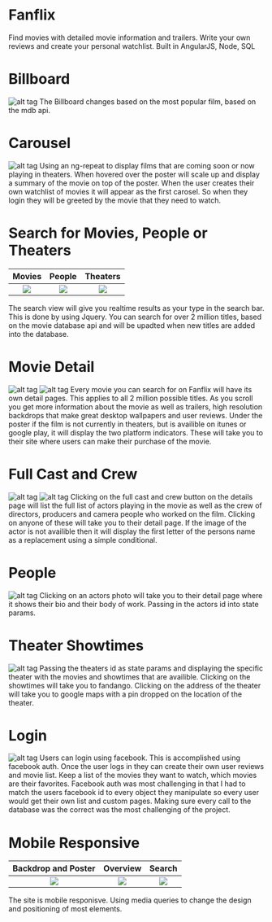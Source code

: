 # Fanflix
Find movies with detailed movie information and trailers. Write your own reviews and create your personal watchlist. Built in AngularJS, Node, SQL

# Billboard
![alt tag](https://github.com/wesleyhuang23/fanflix/blob/master/screenshots/billboard.png?raw=true)
The Billboard changes based on the most popular film, based on the mdb api.

# Carousel
![alt tag](https://github.com/wesleyhuang23/fanflix/blob/master/screenshots/slider.png?raw=true)
Using an ng-repeat to display films that are coming soon or now playing in theaters. When hovered over the poster will scale up and display a summary of the movie on top of the poster. When the user creates their own watchlist of movies it will appear as the first carosel. So when they login they will be greeted by the movie that they need to watch.

# Search for Movies, People or Theaters
 Movies                    |People                     | Theaters
:-------------------------:|:-------------------------:|:-------------------------:
![](https://github.com/wesleyhuang23/fanflix/blob/master/screenshots/search.png?raw=true) | ![](https://github.com/wesleyhuang23/fanflix/blob/master/screenshots/people-search.png?raw=true) | ![](https://github.com/wesleyhuang23/fanflix/blob/master/screenshots/theater-search.png?raw=true)

The search view will give you realtime results as your type in the search bar. This is done by using Jquery. You can search for over 2 million titles, based on the movie database api and will be upadted when new titles are added into the database.

# Movie Detail
![alt tag](https://github.com/wesleyhuang23/fanflix/blob/master/screenshots/details.png?raw=true)
![alt tag](https://github.com/wesleyhuang23/fanflix/blob/master/screenshots/lead%20cast%20and%20trailer.png?raw=true)
Every movie you can search for on Fanflix will have its own detail pages. This applies to all 2 million possible titles. As you scroll you get more information about the movie as well as trailers, high resolution backdrops that make great desktop wallpapers and user reviews. Under the poster if the film is not currently in theaters, but is availible on itunes or google play, it will display the two platform indicators. These will take you to their site where users can make their purchase of the movie.

# Full Cast and Crew
![alt tag](https://github.com/wesleyhuang23/fanflix/blob/master/screenshots/fullcast.png?raw=true)
![alt tag](https://github.com/wesleyhuang23/fanflix/blob/master/screenshots/crew.png?raw=true)
Clicking on the full cast and crew button on the details page will list the full list of actors playing in the movie as well as the crew of directors, producers and camera people who worked on the film. Clicking on anyone of these will take you to their detail page. If the image of the actor is not availible then it will display the first letter of the persons name as a replacement using a simple conditional.

# People
![alt tag](https://github.com/wesleyhuang23/fanflix/blob/master/screenshots/person2.png?raw=true)
Clicking on an actors photo will take you to their detail page where it shows their bio and their body of work. Passing in the actors id into state params.

# Theater Showtimes
![alt tag](https://github.com/wesleyhuang23/fanflix/blob/master/screenshots/showtimes.png?raw=true)
Passing the theaters id as state params and displaying the specific theater with the movies and showtimes that are availible. Clicking on the showtimes will take you to fandango. Clicking on the address of the theater will take you to google maps with a pin dropped on the location of the theater.

# Login
![alt tag](https://github.com/wesleyhuang23/fanflix/blob/master/screenshots/login.png?raw=true)
Users can login using facebook. This is accomplished using facebook auth. Once the user logs in they can create their own user reviews and movie list. Keep a list of the movies they want to watch, which movies are their favorites. Facebook auth was most challenging in that I had to match the users facebook id to every object they manipulate so every user would get their own list and custom pages. Making sure every call to the database was the correct was the most challenging of the project. 

# Mobile Responsive
 Backdrop and Poster       |Overview                   | Search
:-------------------------:|:-------------------------:|:-------------------------:
![](https://github.com/wesleyhuang23/fanflix/blob/master/screenshots/mobile-responsive2.png?raw=true)  |  ![](https://github.com/wesleyhuang23/fanflix/blob/master/screenshots/mobile-responsive3.png?raw=true) | ![](https://github.com/wesleyhuang23/fanflix/blob/master/screenshots/mobile-responsive4.png?raw=true) 

The site is mobile responisve. Using media queries to change the design and positioning of most elements. 



